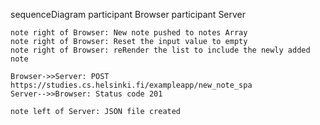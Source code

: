 sequenceDiagram
participant Browser
participant Server

    note right of Browser: New note pushed to notes Array
    note right of Browser: Reset the input value to empty
    note right of Browser: reRender the list to include the newly added note

    Browser->>Server: POST https://studies.cs.helsinki.fi/exampleapp/new_note_spa
    Server-->>Browser: Status code 201

    note left of Server: JSON file created
